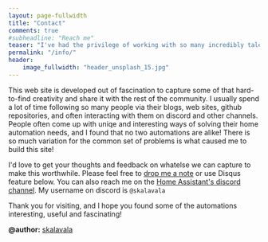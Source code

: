 ```yaml
---
layout: page-fullwidth
title: "Contact"
comments: true
#subheadline: "Reach me"
teaser: "I've had the privilege of working with so many incredibly talented individuals in the home automation community over the past few years, and the amount of stuff I learned over the period of time is simply mind-blowing!"
permalink: "/info/"
header:
    image_fullwidth: "header_unsplash_15.jpg"
---
```


This web site is developed out of fascination to capture some of that hard-to-find creativity and share it with the rest of the community. I usually spend a lot of time following so many people via their blogs, web sites, github repositories, and often interacting with them on discord and other channels. People often come up with uniqe and interesting ways of solving their home automation needs, and I found that no two automations are alike! There is so much variation for the common set of problems is what caused me to build this site!

I'd love to get your thoughts and feedback on whatelse we can capture to make this worthwhile. Please feel free to [drop me a note](https://github.com/awesome-automations/home/issues/new) or use Disqus feature below. You can also reach me on the [Home Assistant's discord channel](https://www.home-assistant.io/join-chat/). My username on discord is `@skalavala`

Thank you for visiting, and I hope you found some of the automations interesting, useful and fascinating!

<strong>@author:</strong> <a href="https://github.com/skalavala" target="_blank">skalavala</a>
